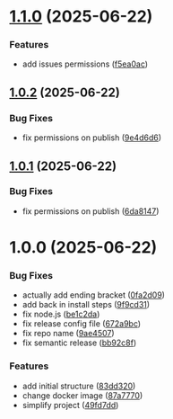 # [1.1.0](https://github.com/cloudmatt/sr-test/compare/v1.0.2...v1.1.0) (2025-06-22)


### Features

* add issues permissions ([f5ea0ac](https://github.com/cloudmatt/sr-test/commit/f5ea0acd1e2c539769717333853c28b77d5e110d))

## [1.0.2](https://github.com/cloudmatt/sr-test/compare/v1.0.1...v1.0.2) (2025-06-22)


### Bug Fixes

* fix permissions on publish ([9e4d6d6](https://github.com/cloudmatt/sr-test/commit/9e4d6d64d3da33433e49ceb7063276857f8dfee8))

## [1.0.1](https://github.com/cloudmatt/sr-test/compare/v1.0.0...v1.0.1) (2025-06-22)


### Bug Fixes

* fix permissions on publish ([6da8147](https://github.com/cloudmatt/sr-test/commit/6da8147a4203f7217430308ca0c0d23bc37c1de1))

# 1.0.0 (2025-06-22)


### Bug Fixes

* actually add ending bracket ([0fa2d09](https://github.com/cloudmatt/sr-test/commit/0fa2d099cc89f733bea0830779affd932563cea9))
* add back in install steps ([9f9cd31](https://github.com/cloudmatt/sr-test/commit/9f9cd31aba7daeb1c69b8f4b24bec9955c8f032e))
* fix node.js ([be1c2da](https://github.com/cloudmatt/sr-test/commit/be1c2da5f0ab7027389a46c35131f8b0fd3bc9a3))
* fix release config file ([672a9bc](https://github.com/cloudmatt/sr-test/commit/672a9bc24340b45386bbebb3ee23571b811034b9))
* fix repo name ([9ae4507](https://github.com/cloudmatt/sr-test/commit/9ae4507391fd14d2f03b1c594ae13eb58e6d7989))
* fix semantic release ([bb92c8f](https://github.com/cloudmatt/sr-test/commit/bb92c8fc31708ff5ecbc592e28c235c0ae035353))


### Features

* add initial structure ([83dd320](https://github.com/cloudmatt/sr-test/commit/83dd3201f2c911ba9e4c3dcdfd8b08b75c3c2eb9))
* change docker image ([87a7770](https://github.com/cloudmatt/sr-test/commit/87a777012a4cc4e0ab552c3d4883c878a0887c87))
* simplify project ([49fd7dd](https://github.com/cloudmatt/sr-test/commit/49fd7dd7d802948559a21a8a3c34bb6ea107dd08))
